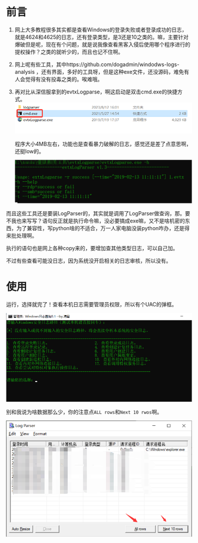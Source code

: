 # 前言

1. 网上大多教程很多其实都是查看Windows的登录失败或者登录成功的日志，就是4624和4625的日志，还有登录类型，是3还是10之类的。嘛，主要针对爆破但是呢，现在有个问题，就是说我像查看黑客入侵后使用哪个程序进行的提权操作？之类的就听少的，而且也记不住啊。

2. 网上呢有些工具，其中https://github.com/dogadmin/windodws-logs-analysis ，还有界面，多好的工具呀，但是这种exe文件，还没源码，难免有人会觉得有没有投毒之类的。唉难哦。

3. 再对比从深信服拿到的evtxLogparse，啊这启动是双击cmd.exe的快捷方式。![1710465439302](images/1710465439302.png)

   程序大小4MB左右，功能也是查看暴力破解的日志，感觉还是差了点意思啊，还挺low的。

   ![1710465535686](images/1710465535686.png)

而且这些工具还是要装LogParser的，其实就是调用了LogParser做查询，那。要不我也来写写？语句反正就是执行命令嘛，没必要搞成exe嘛，又不是啥机密的东西，为了兼容性，写python啥的不适合，万一人家电脑没装python咋办，还是得来批处理啊。

执行的语句也是网上各种copy来的，要增加查其他类型日志，可以自己加。

不过有些查看可能没日志，因为系统没开启相关的日志审核，所以没有。

# 使用

运行，选择就完了！查看本机日志需要管理员权限，所以有个UAC的弹框。

![1710478778351](images/1710478778351.png)

别和我说为啥数据那么少，你的注意点`ALL rows`和`Next 10 rwos`啊。

![1710465994807](images/1710465994807.png)

